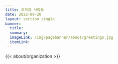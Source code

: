```yaml
---
title: 조직과 사람들
date: 2022-09-20
layout: section_single
banner:
  title:
  summary:
  imageLink: /img/pagebanner/about/greetings.jpg
  itemLink:
---
```


{{< about/organization >}}